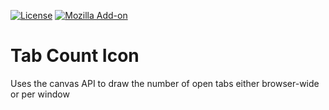 [![License](https://img.shields.io/badge/License-MPLv2-blue.svg)](https://github.com/lllusion3418/webext_tab_number/blob/master/LICENSE)
[![Mozilla Add-on](https://img.shields.io/amo/v/tab-count-icon.svg)](https://addons.mozilla.org/en-US/firefox/addon/tab-count-icon/)

# Tab Count Icon

Uses the canvas API to draw the number of open tabs either browser-wide or per window
